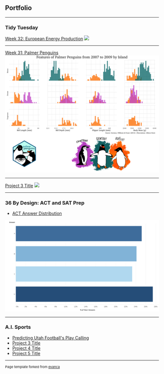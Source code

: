 ## Portfolio

---

### Tidy Tuesday

[Week 32: European Energy Production](/sample_page)
<img src="images/energy.gif?raw=true"/>

---
[Week 31: Palmer Penguins](/pdf/sample_presentation.pdf)
<img src="images/palmer_penguins.png?raw=true"/>

---
[Project 3 Title](http://example.com/)
<img src="images/dummy_thumbnail.jpg?raw=true"/>

---

### 36 By Design: ACT and SAT Prep
- [ACT Answer Distribution](https://public.tableau.com/profile/jared.lee6556#!/vizhome/ACTAnswerDistr/Sheet1)
<img src="images/ACTanswers.png?raw=true"/>

---

### A.I. Sports

- [Predicting Utah Football's Play Calling](/pdf/footballPlayCall.html)
- [Project 3 Title](http://example.com/)
- [Project 4 Title](http://example.com/)
- [Project 5 Title](http://example.com/)


---
<p style="font-size:11px">Page template forked from <a href="https://github.com/evanca/quick-portfolio">evanca</a></p>
<!-- Remove above link if you don't want to attibute -->
